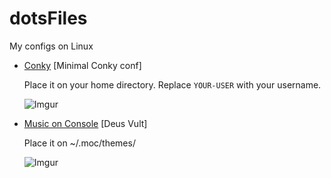 # dotsFiles
My configs on Linux

* [Conky](https://github.com/JuanjoSalvador/dotFiles/blob/master/.conkyrc) [Minimal Conky conf]

  Place it on your home directory. Replace `YOUR-USER` with your username.
  
  ![Imgur](http://i.imgur.com/I38GKMI.png)
  
* [Music on Console](https://github.com/JuanjoSalvador/dotFiles/blob/master/deus_vult) [Deus Vult]

  Place it on ~/.moc/themes/
  
  ![Imgur](http://i.imgur.com/rhg7wWY.png)
